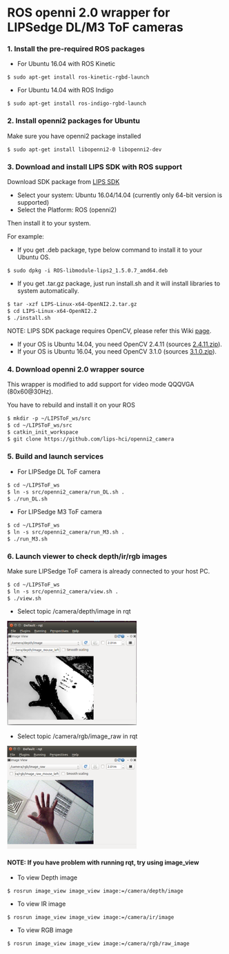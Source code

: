 # ROS openni 2.0 wrapper for LIPSedge DL/M3 ToF cameras #

### 1. Install the pre-required ROS packages ###

* For Ubuntu 16.04 with ROS Kinetic
```
$ sudo apt-get install ros-kinetic-rgbd-launch
```
* For Ubuntu 14.04 with ROS Indigo
```
$ sudo apt-get install ros-indigo-rgbd-launch
```
### 2. Install openni2 packages for Ubuntu ###
Make sure you have openni2 package installed
```
$ sudo apt-get install libopenni2-0 libopenni2-dev
```
### 3. Download and install LIPS SDK with ROS support ###
Download SDK package from [LIPS SDK](https://www.lips-hci.com/downloads/category)
* Select your system: Ubuntu 16.04/14.04 (currently only 64-bit version is supported)
* Select the Platform: ROS (openni2)

Then install it to your system.

For example:
* If you get .deb package, type below command to install it to your Ubuntu OS.
```
$ sudo dpkg -i ROS-libmodule-lips2_1.5.0.7_amd64.deb
```
* If you get .tar.gz package, just run install.sh and it will install libraries to system automatically.
```
$ tar -xzf LIPS-Linux-x64-OpenNI2.2.tar.gz
$ cd LIPS-Linux-x64-OpenNI2.2
$ ./install.sh
```
NOTE: LIPS SDK package requires OpenCV, please refer this Wiki [page](https://github.com/lips-hci/openni_linux/wiki#install-opencv).
* If your OS is Ubuntu 14.04, you need OpenCV 2.4.11 (sources [2.4.11.zip](https://github.com/opencv/opencv/archive/2.4.11.zip)).
* If your OS is Ubuntu 16.04, you need OpenCV 3.1.0 (sources [3.1.0.zip](https://github.com/opencv/opencv/archive/3.1.0.zip)).

### 4. Download openni 2.0 wrapper source ###
This wrapper is modified to add support for video mode QQQVGA (80x60@30Hz).

You have to rebuild and install it on your ROS
```
$ mkdir -p ~/LIPSToF_ws/src
$ cd ~/LIPSToF_ws/src
$ catkin_init_workspace
$ git clone https://github.com/lips-hci/openni2_camera
```
### 5. Build and launch services ###
* For LIPSedge DL ToF camera
```
$ cd ~/LIPSToF_ws
$ ln -s src/openni2_camera/run_DL.sh .
$ ./run_DL.sh
```
* For LIPSedge M3 ToF camera
```
$ cd ~/LIPSToF_ws
$ ln -s src/openni2_camera/run_M3.sh .
$ ./run_M3.sh
```
### 6. Launch viewer to check depth/ir/rgb images ###
Make sure LIPSedge ToF camera is already connected to your host PC.
```
$ cd ~/LIPSToF_ws
$ ln -s src/openni2_camera/view.sh .
$ ./view.sh
```

* Select topic /camera/depth/image in rqt
<img src="Screenshot_rqt_depth_image.png" width="300">

* Select topic /camera/rgb/image_raw in rqt
<img src="Screenshot_rqt_rgb_image_raw.png" width="300">

#### NOTE: If you have problem with running rqt, try using image_view ####
* To view Depth image
```
$ rosrun image_view image_view image:=/camera/depth/image
```
* To view IR image
```
$ rosrun image_view image_view image:=/camera/ir/image
```
* To view RGB image
```
$ rosrun image_view image_view image:=/camera/rgb/raw_image
```
